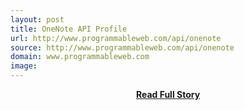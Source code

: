 ```yaml
---
layout: post
title: OneNote API Profile
url: http://www.programmableweb.com/api/onenote
source: http://www.programmableweb.com/api/onenote
domain: www.programmableweb.com
image: 
---
```


<p></p>
<center><p><a href="http://www.programmableweb.com/api/onenote" style='padding:25px; font-sze:18px; font-weight: bold;'>Read Full Story</a></p></center>

